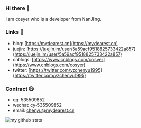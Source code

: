 ### Hi there 👋

I am cosyer who is a developer from NanJing.

### Links 📌

- blog: [https://mydearest.cn](https://mydearest.cn)
- juejin: [https://juejin.im/user/5a59acf9518825733422a857](https://juejin.im/user/5a59acf9518825733422a857)
- cnblogs: [https://www.cnblogs.com/cosyer](https://www.cnblogs.com/cosyer)
- twitter: [https://twitter.com/yzchenyu1995](https://twitter.com/yzchenyu1995)

### Contract 😄

- qq: 535509852
- wechat: cy-535509852
- email: chenyu@mydearest.cn

![my github stats](https://github-readme-stats.vercel.app/api?username=cosyer&show_icons=true&hide_border=true&hide=contribs,prs)
